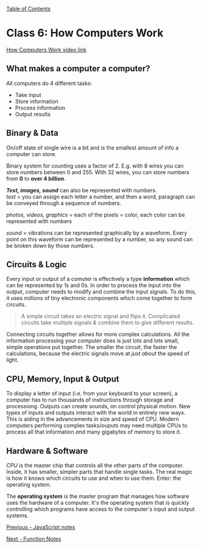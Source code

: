 [Table of Contents](README.md)

# Class 6: How Computers Work

[How Computers Work video link](https://www.youtube.com/playlist?list=PLzdnOPI1iJNcsRwJhvksEo1tJqjIqWbN-)

## What makes a computer a computer?

All computers do 4 different tasks:
* Take input
* Store information
* Process information
* Output results

## Binary & Data

On/off state of single wire is a bit and is the smallest amount of info a computer can store.

Binary system for counting uses a factor of 2. E.g. with 8 wires you can store numbers between 0 and 255. With 32 wires, you can store numbers from **0** to **over 4 billion**.

***Text, images, sound*** can also be represented with numbers.  
*text* = you can assign each letter a number, and then a word, paragraph can be conveyed through a sequence of numbers. 

*photos, videos, graphics* = each of the pixels = color, each color can be represented with numbers

*sound* = vibrations can be represented graphically by a waveform. Every point on this waveform can be represented by a number, so any sound can be broken down by those numbers.

## Circuits & Logic

Every input or output of a comuter is effectively a type **information** which can be represented by 1s and 0s. In order to process the input into the output, computer needs to modify and combine the input signals. To do this, it uses millions of tiny electronic components which come together to form circuits.

>A simple circuit takes an electric signal and flips it.
Complicated circuits take multiple signals & combine them to give different results.

Connecting circuits together allows for more complex calculations. All the information processing your computer does is just lots and lots small, simple operations put together. The smaller the circuit, the faster the calculations, because the electric signals move at *just about* the speed of light. 

## CPU, Memory, Input & Output

To display a letter of input (i.e. from your keyboard to your screen), a computer has to run thousands of instructions through storage and processiong. Outputs can create sounds, on control physical motion. New types of inputs and outputs interact with the world in entirely new ways. This is aiding in the advancements in size and speed of CPU. Modern computers performing complex tasks/ouputs may need multiple CPUs to process all that information *and* many gigabytes of memory to store it.

## Hardware & Software

*CPU* is the master chip that controls all the other parts of the computer. Inside, it has smaller, simpler parts that handle single tasks. The real magic is how it knows which circuits to use and when to use them. Enter: the operating system.

The **operating system** is the master program that manages how software uses the hardware of a computer. It's the operating system that is quickly controlling which programs have access to the computer's input and output systems. 

[Previous - JavaScript notes](javascript-notes.md)

[Next - Function Notes](function-notes.md)
